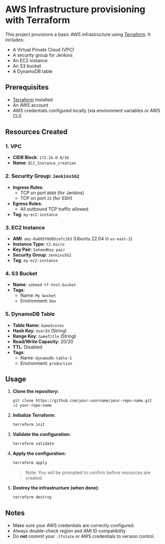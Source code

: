 # AWS Infrastructure provisioning with Terraform

This project provisions a basic AWS infrastructure using [Terraform](https://www.terraform.io/). It includes:

- A Virtual Private Cloud (VPC)
- A security group for Jenkins
- An EC2 instance
- An S3 bucket
- A DynamoDB table

## Prerequisites

- [Terraform](https://developer.hashicorp.com/terraform/downloads) installed
- An AWS account
- AWS credentials configured locally (via environment variables or AWS CLI)

## Resources Created

### 1. **VPC**
- **CIDR Block**: `172.16.0.0/16`
- **Name**: `EC2_Instance_creation`

### 2. **Security Group**: `JenkinsSG2`
- **Ingress Rules**:
  - TCP on port `8080` (for Jenkins)
  - TCP on port `22` (for SSH)
- **Egress Rules**:
  - All outbound TCP traffic allowed
- **Tag**: `my-ec2-instance`

### 3. **EC2 Instance**
- **AMI**: `ami-0a695f0d95cefc163` (Ubuntu 22.04 in `us-east-2`)
- **Instance Type**: `t2.micro`
- **Key Pair**: `SaheedKey pair`
- **Security Group**: `JenkinsSG2`
- **Tag**: `my-ec2-instance`

### 4. **S3 Bucket**
- **Name**: `saheed-tf-test-bucket`
- **Tags**:
  - Name: `My bucket`
  - Environment: `Dev`

### 5. **DynamoDB Table**
- **Table Name**: `GameScores`
- **Hash Key**: `UserId` (String)
- **Range Key**: `GameTitle` (String)
- **Read/Write Capacity**: 20/20
- **TTL**: Disabled
- **Tags**:
  - Name: `dynamodb-table-1`
  - Environment: `production`

## Usage

1. **Clone the repository:**
   ```bash
   git clone https://github.com/your-username/your-repo-name.git
   cd your-repo-name
   ```

2. **Initialize Terraform:**
   ```bash
   terraform init
   ```

3. **Validate the configuration:**
   ```bash
   terraform validate
   ```

4. **Apply the configuration:**
   ```bash
   terraform apply
   ```

   > Note: You will be prompted to confirm before resources are created.

5. **Destroy the infrastructure (when done):**
   ```bash
   terraform destroy
   ```

## Notes

- Make sure your AWS credentials are correctly configured.
- Always double-check region and AMI ID compatibility.
- Do **not** commit your `.tfstate` or AWS credentials to version control.
